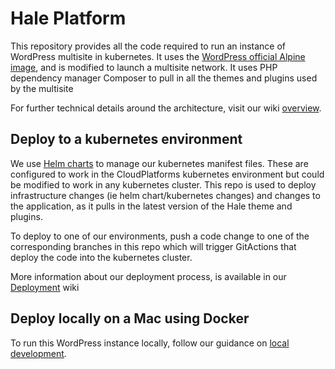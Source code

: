 # Hale Platform

This repository provides all the code required to run an instance of WordPress multisite in kubernetes. It uses the [WordPress official Alpine image](https://hub.docker.com/_/wordpress), and is modified to launch a multisite network. It uses PHP dependency manager Composer to pull in all the themes and plugins used by the multisite

For further technical details around the architecture, visit our wiki [overview](https://github.com/ministryofjustice/hale-platform/wiki).

## Deploy to a kubernetes environment

We use [Helm charts](https://github.com/ministryofjustice/hale-platform/tree/main/helm_deploy/wordpress) to manage our kubernetes manifest files. These are configured to work in the CloudPlatforms kubernetes environment but could be modified to work in any kubernetes cluster. This repo is used to deploy infrastructure changes (ie helm chart/kubernetes changes) and changes to the application, as it pulls in the latest version of the Hale theme and plugins.

To deploy to one of our environments, push a code change to one of the corresponding branches in this repo which will trigger GitActions that deploy the code into the kubernetes cluster.

More information about our deployment process, is available in our [Deployment](https://github.com/ministryofjustice/hale-platform/wiki/Deployment) wiki

## Deploy locally on a Mac using Docker

To run this WordPress instance locally, follow our guidance on [local development](https://github.com/ministryofjustice/hale-platform/wiki/Local-development).
